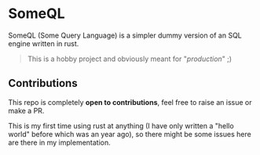 # SomeQL

SomeQL (Some Query Language) is a simpler dummy version of an SQL engine written in rust.

> This is a hobby project and obviously meant for "_production_" ;)

## Contributions

This repo is completely **open to contributions**, feel free to raise an issue or make a PR.

This is my first time using rust at anything (I have only written a "hello world" before which was an year ago), so there might be some issues here are there in my implementation.
